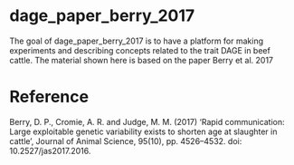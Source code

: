
<!-- README.md is generated from README.Rmd. Please edit that file -->

# dage_paper_berry_2017

<!-- badges: start -->
<!-- badges: end -->

The goal of dage_paper_berry_2017 is to have a platform for making
experiments and describing concepts related to the trait DAGE in beef
cattle. The material shown here is based on the paper Berry et al. 2017

# Reference

Berry, D. P., Cromie, A. R. and Judge, M. M. (2017) ‘Rapid
communication: Large exploitable genetic variability exists to shorten
age at slaughter in cattle’, Journal of Animal Science, 95(10),
pp. 4526–4532. doi: 10.2527/jas2017.2016.
